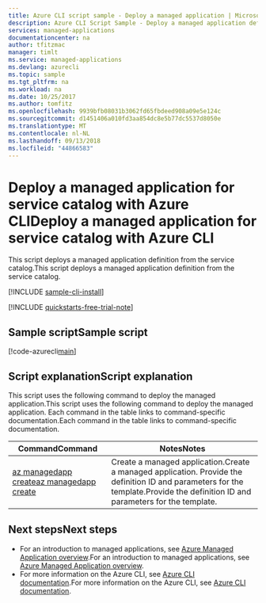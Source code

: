 ```yaml
---
title: Azure CLI script sample - Deploy a managed application | Microsoft Docs
description: Azure CLI Script Sample - Deploy a managed application definition
services: managed-applications
documentationcenter: na
author: tfitzmac
manager: timlt
ms.service: managed-applications
ms.devlang: azurecli
ms.topic: sample
ms.tgt_pltfrm: na
ms.workload: na
ms.date: 10/25/2017
ms.author: tomfitz
ms.openlocfilehash: 9939bfb08031b3062fd65fbdeed908a09e5e124c
ms.sourcegitcommit: d1451406a010fd3aa854dc8e5b77dc5537d8050e
ms.translationtype: MT
ms.contentlocale: nl-NL
ms.lasthandoff: 09/13/2018
ms.locfileid: "44866583"
---
```

# <a name="deploy-a-managed-application-for-service-catalog-with-azure-cli"></a><span data-ttu-id="f265a-103">Deploy a managed application for service catalog with Azure CLI</span><span class="sxs-lookup"><span data-stu-id="f265a-103">Deploy a managed application for service catalog with Azure CLI</span></span>

<span data-ttu-id="f265a-104">This script deploys a managed application definition from the service catalog.</span><span class="sxs-lookup"><span data-stu-id="f265a-104">This script deploys a managed application definition from the service catalog.</span></span> 


[!INCLUDE [sample-cli-install](../../../includes/sample-cli-install.md)]

[!INCLUDE [quickstarts-free-trial-note](../../../includes/quickstarts-free-trial-note.md)]

## <a name="sample-script"></a><span data-ttu-id="f265a-105">Sample script</span><span class="sxs-lookup"><span data-stu-id="f265a-105">Sample script</span></span>

[!code-azurecli[main](../../../cli_scripts/managed-applications/create-application/create-application.sh "Create application")]


## <a name="script-explanation"></a><span data-ttu-id="f265a-106">Script explanation</span><span class="sxs-lookup"><span data-stu-id="f265a-106">Script explanation</span></span>

<span data-ttu-id="f265a-107">This script uses the following command to deploy the managed application.</span><span class="sxs-lookup"><span data-stu-id="f265a-107">This script uses the following command to deploy the managed application.</span></span> <span data-ttu-id="f265a-108">Each command in the table links to command-specific documentation.</span><span class="sxs-lookup"><span data-stu-id="f265a-108">Each command in the table links to command-specific documentation.</span></span>

| <span data-ttu-id="f265a-109">Command</span><span class="sxs-lookup"><span data-stu-id="f265a-109">Command</span></span> | <span data-ttu-id="f265a-110">Notes</span><span class="sxs-lookup"><span data-stu-id="f265a-110">Notes</span></span> |
|---|---|
| [<span data-ttu-id="f265a-111">az managedapp create</span><span class="sxs-lookup"><span data-stu-id="f265a-111">az managedapp create</span></span>](https://docs.microsoft.com/cli/azure/managedapp#az-managedapp-create) | <span data-ttu-id="f265a-112">Create a managed application.</span><span class="sxs-lookup"><span data-stu-id="f265a-112">Create a managed application.</span></span> <span data-ttu-id="f265a-113">Provide the definition ID and parameters for the template.</span><span class="sxs-lookup"><span data-stu-id="f265a-113">Provide the definition ID and parameters for the template.</span></span> |


## <a name="next-steps"></a><span data-ttu-id="f265a-114">Next steps</span><span class="sxs-lookup"><span data-stu-id="f265a-114">Next steps</span></span>

* <span data-ttu-id="f265a-115">For an introduction to managed applications, see [Azure Managed Application overview](../overview.md).</span><span class="sxs-lookup"><span data-stu-id="f265a-115">For an introduction to managed applications, see [Azure Managed Application overview](../overview.md).</span></span>
* <span data-ttu-id="f265a-116">For more information on the Azure CLI, see [Azure CLI documentation](https://docs.microsoft.com/cli/azure).</span><span class="sxs-lookup"><span data-stu-id="f265a-116">For more information on the Azure CLI, see [Azure CLI documentation](https://docs.microsoft.com/cli/azure).</span></span>
